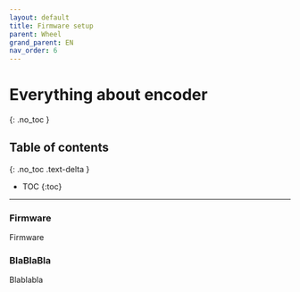 ```yaml
---
layout: default
title: Firmware setup
parent: Wheel
grand_parent: EN
nav_order: 6
---
```


# Everything about encoder
{: .no_toc }

## Table of contents
{: .no_toc .text-delta }

- TOC
  {:toc}

---

### Firmware
Firmware

### BlaBlaBla
Blablabla
